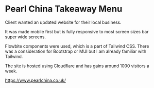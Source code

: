 # Pearl China Takeaway Menu
Client wanted an updated website for their local business.

It was made mobile first but is fully responsive to most screen sizes bar super wide screens.

Flowbite components were used, which is a part of Tailwind CSS. There was a consideration for Bootstrap or MUI but I am already familiar with Tailwind.

The site is hosted using Cloudflare and has gains around 1000 visitors a week.

https://www.pearlchina.co.uk/